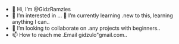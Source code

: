 - 👋 Hi, I’m @GidzRamzies
- 👀 I’m interested in ...
   🌱 I’m currently learning .new to this, learning anything I can..
-  💞️ I’m looking to collaborate on .any projects with beginners..
- 📫 How to reach me .Email gidzulo"gmail.com..

<!---
GidzRamzies/GidzRamzies is a ✨ special ✨ repository because its `README.md` (this file) appears on your GitHub profile.
You can click the Preview link to take a look at your changes.
--->
